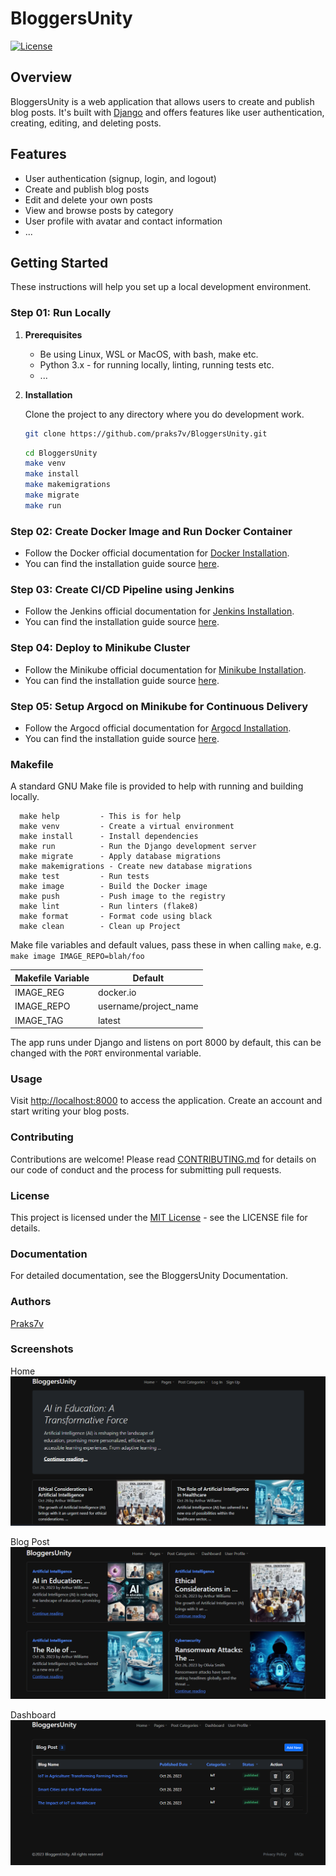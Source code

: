 # BloggersUnity

[![License](https://img.shields.io/badge/License-MIT-blue.svg)](LICENSE)

## Overview

BloggersUnity is a web application that allows users to create and publish blog posts. It's built with [Django](https://www.djangoproject.com/) 
and offers features like user authentication, creating, editing, and deleting posts.

## Features

- User authentication (signup, login, and logout)
- Create and publish blog posts
- Edit and delete your own posts
- View and browse posts by category
- User profile with avatar and contact information
- ...


## Getting Started

These instructions will help you set up a local development environment.

### Step 01: Run Locally

1. **Prerequisites**
   - Be using Linux, WSL or MacOS, with bash, make etc.
   - Python 3.x - for running locally, linting, running tests etc.
   - ...

2. **Installation**

   Clone the project to any directory where you do development work.
  
   ```bash
   git clone https://github.com/praks7v/BloggersUnity.git
   ```
   ```bash
   cd BloggersUnity
   make venv
   make install
   make makemigrations
   make migrate
   make run
   ```
### Step 02: Create Docker Image and Run Docker Container

  - Follow the Docker official documentation for [Docker Installation](https://docs.docker.com/engine/install/).
  - You can find the installation guide source [here](docker/README.md).
   
### Step 03: Create CI/CD Pipeline using Jenkins

   - Follow the Jenkins official documentation for [Jenkins Installation](https://www.jenkins.io/doc/book/installing/).
   - You can find the installation guide source [here](jenkins/README.md).
     
### Step 04: Deploy to Minikube Cluster

   - Follow the Minikube official documentation for [Minikube Installation](https://minikube.sigs.k8s.io/docs/start/).
   - You can find the installation guide source [here](argocd/dev/README.md).
     
### Step 05: Setup Argocd on Minikube for Continuous Delivery

   - Follow the Argocd official documentation for [Argocd Installation](https://argo-cd.readthedocs.io/en/stable/getting_started/).
   - You can find the installation guide source [here](argocd/README.md).

### Makefile

   A standard GNU Make file is provided to help with running and building locally.
   ```
     make help         - This is for help
     make venv         - Create a virtual environment
     make install      - Install dependencies
     make run          - Run the Django development server
     make migrate      - Apply database migrations
     make makemigrations - Create new database migrations
     make test         - Run tests
     make image        - Build the Docker image
     make push         - Push image to the registry
     make lint         - Run linters (flake8)
     make format       - Format code using black
     make clean        - Clean up Project
   ```
   Make file variables and default values, pass these in when calling `make`, e.g. `make image IMAGE_REPO=blah/foo`

   | Makefile Variable | Default                |
   | ----------------- | ---------------------- |
   | IMAGE_REG         | docker<span>.</span>io |
   | IMAGE_REPO        | username/project_name  |
   | IMAGE_TAG         | latest                 |


   The app runs under Django and listens on port 8000 by default, this can be changed with the `PORT` environmental variable.

### Usage

   Visit [http://localhost:8000](http://localhost:8000 ) to access the application.
   Create an account and start writing your blog posts.

### Contributing

   Contributions are welcome! Please read [CONTRIBUTING.md](CONTRIBUTING.md) for details on our code of conduct and the process for submitting pull requests.
   
### License
   This project is licensed under the [MIT License](https://choosealicense.com/licenses/mit/) - see the LICENSE file for details.

### Documentation

   For detailed documentation, see the BloggersUnity Documentation.

### Authors
   
   [Praks7v](https://github.com/praks7v)


### Screenshots
Home
![Home Page](docs/source/_static/home_bloggersUnity.png)

Blog Post
![Blog Post](docs/source/_static/blog_posts.png)

Dashboard
![Dashboard](docs/source/_static/dashborad_bloggersunity.png)
